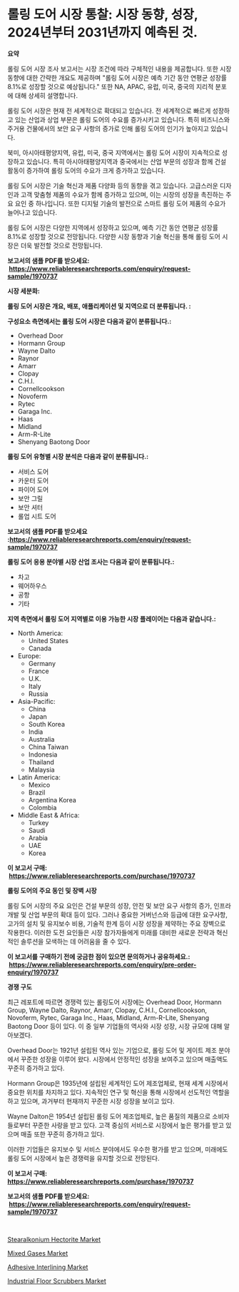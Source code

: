 <p><h1>롤링 도어 시장 통찰: 시장 동향, 성장, 2024년부터 2031년까지 예측된 것.</h1></p><p><strong>요약</strong></p>
<p><p>롤링 도어 시장 조사 보고서는 시장 조건에 따라 구체적인 내용을 제공합니다. 또한 시장 동향에 대한 간략한 개요도 제공하며 "롤링 도어 시장은 예측 기간 동안 연평균 성장률 8.1%로 성장할 것으로 예상됩니다." 또한 NA, APAC, 유럽, 미국, 중국의 지리적 분포에 대해 상세히 설명합니다.</p><p>롤링 도어 시장은 현재 전 세계적으로 확대되고 있습니다. 전 세계적으로 빠르게 성장하고 있는 산업과 상업 부문은 롤링 도어의 수요를 증가시키고 있습니다. 특히 비즈니스와 주거용 건물에서의 보안 요구 사항의 증가로 인해 롤링 도어의 인기가 높아지고 있습니다.</p><p>북미, 아시아태평양지역, 유럽, 미국, 중국 지역에서는 롤링 도어 시장이 지속적으로 성장하고 있습니다. 특히 아시아태평양지역과 중국에서는 산업 부문의 성장과 함께 건설 활동이 증가하여 롤링 도어의 수요가 크게 증가하고 있습니다.</p><p>롤링 도어 시장은 기술 혁신과 제품 다양화 등의 동향을 겪고 있습니다. 고급스러운 디자인과 고객 맞춤형 제품의 수요가 함께 증가하고 있으며, 이는 시장의 성장을 촉진하는 주요 요인 중 하나입니다. 또한 디지털 기술의 발전으로 스마트 롤링 도어 제품의 수요가 늘어나고 있습니다.</p><p>롤링 도어 시장은 다양한 지역에서 성장하고 있으며, 예측 기간 동안 연평균 성장률 8.1%로 성장할 것으로 전망됩니다. 다양한 시장 동향과 기술 혁신을 통해 롤링 도어 시장은 더욱 발전할 것으로 전망됩니다.</p></p>
<p><strong>보고서의 샘플 PDF를 받으세요: &nbsp;<a href="https://www.reliableresearchreports.com/enquiry/request-sample/1970737">https://www.reliableresearchreports.com/enquiry/request-sample/1970737</a></strong></p>
<p><strong>시장 세분화:</strong></p>
<p><strong> 롤링 도어 시장은 개요, 배포, 애플리케이션 및 지역으로 더 분류됩니다. :</strong></p>
<p><strong>구성요소 측면에서는 롤링 도어 시장은 다음과 같이 분류됩니다.:</strong></p>
<p><ul><li>Overhead Door</li><li>Hormann Group</li><li>Wayne Dalto</li><li>Raynor</li><li>Amarr</li><li>Clopay</li><li>C.H.I.</li><li>Cornellcookson</li><li>Novoferm</li><li>Rytec</li><li>Garaga Inc.</li><li>Haas</li><li>Midland</li><li>Arm-R-Lite</li><li>Shenyang Baotong Door</li></ul></p>
<p><strong> 롤링 도어 유형별 시장 분석은 다음과 같이 분류됩니다.:</strong></p>
<p><ul><li>서비스 도어</li><li>카운터 도어</li><li>파이어 도어</li><li>보안 그릴</li><li>보안 셔터</li><li>롤업 시트 도어</li></ul></p>
<p><strong>보고서의 샘플 PDF를 받으세요 :<a href="https://www.reliableresearchreports.com/enquiry/request-sample/1970737">https://www.reliableresearchreports.com/enquiry/request-sample/1970737</a></strong></p>
<p><strong> 롤링 도어 응용 분야별 시장 산업 조사는 다음과 같이 분류됩니다.:</strong></p>
<p><ul><li>차고</li><li>웨어하우스</li><li>공항</li><li>기타</li></ul></p>
<p><strong>지역 측면에서 롤링 도어 지역별로 이용 가능한 시장 플레이어는 다음과 같습니다.:</strong></p>
<p><ul>
    <li>
        North America:
        <ul>
            <li>United States</li>
            <li>Canada</li>
        </ul>
    </li>
    <li>
        Europe:
        <ul>
            <li>Germany</li>
            <li>France</li>
            <li>U.K.</li>
            <li>Italy</li>
            <li>Russia</li>
        </ul>
    </li>
    <li>
        Asia-Pacific:
        <ul>
            <li>China</li>
            <li>Japan</li>
            <li>South Korea</li>
            <li>India</li>
            <li>Australia</li>
            <li>China Taiwan</li>
            <li>Indonesia</li>
            <li>Thailand</li>
            <li>Malaysia</li>
        </ul>
    </li>
    <li>
        Latin America:
        <ul>
            <li>Mexico</li>
            <li>Brazil</li>
            <li>Argentina Korea</li>
            <li>Colombia</li>
        </ul>
    </li>
    <li>
        Middle East & Africa:
        <ul>
            <li>Turkey</li>
            <li>Saudi</li>
            <li>Arabia</li>
            <li>UAE</li>
            <li>Korea</li>
        </ul>
    </li>
    </ul></p>
<p><strong>이 보고서 구매: &nbsp;<a href="https://www.reliableresearchreports.com/purchase/1970737">https://www.reliableresearchreports.com/purchase/1970737</a></strong></p>
<p><strong>롤링 도어의 주요 동인 및 장벽 시장</strong></p>
<p><p>롤링 도어 시장의 주요 요인은 건설 부문의 성장, 안전 및 보안 요구 사항의 증가, 인프라 개발 및 산업 부문의 확대 등이 있다. 그러나 중요한 거버넌스와 등급에 대한 요구사항, 고가의 설치 및 유지보수 비용, 기술적 한계 등이 시장 성장을 제약하는 주요 장벽으로 작용한다. 이러한 도전 요인들은 시장 참가자들에게 미래를 대비한 새로운 전략과 혁신적인 솔루션을 모색하는 데 어려움을 줄 수 있다.</p></p>
<p><strong>이 보고서를 구매하기 전에 궁금한 점이 있으면 문의하거나 공유하세요.: &nbsp;<a href="https://www.reliableresearchreports.com/enquiry/pre-order-enquiry/1970737">https://www.reliableresearchreports.com/enquiry/pre-order-enquiry/1970737</a></strong></p>
<p><strong>경쟁 구도</strong></p>
<p><p>최근 레포트에 따르면 경쟁력 있는 롤링도어 시장에는 Overhead Door, Hormann Group, Wayne Dalto, Raynor, Amarr, Clopay, C.H.I., Cornellcookson, Novoferm, Rytec, Garaga Inc., Haas, Midland, Arm-R-Lite, Shenyang Baotong Door 등이 있다. 이 중 일부 기업들의 역사와 시장 성장, 시장 규모에 대해 알아보겠다.</p><p>Overhead Door는 1921년 설립된 역사 있는 기업으로, 롤링 도어 및 게이트 제조 분야에서 꾸준한 성장을 이루어 왔다. 시장에서 안정적인 성장을 보여주고 있으며 매출액도 꾸준히 증가하고 있다.</p><p>Hormann Group은 1935년에 설립된 세계적인 도어 제조업체로, 현재 세계 시장에서 중요한 위치를 차지하고 있다. 지속적인 연구 및 혁신을 통해 시장에서 선도적인 역할을 하고 있으며, 과거부터 현재까지 꾸준한 시장 성장을 보이고 있다.</p><p>Wayne Dalton은 1954년 설립된 롤링 도어 제조업체로, 높은 품질의 제품으로 소비자들로부터 꾸준한 사랑을 받고 있다. 고객 중심의 서비스로 시장에서 높은 평가를 받고 있으며 매출 또한 꾸준히 증가하고 있다.</p><p>이러한 기업들은 유지보수 및 서비스 분야에서도 우수한 평가를 받고 있으며, 미래에도 롤링 도어 시장에서 높은 경쟁력을 유지할 것으로 전망된다.</p></p>
<p><strong>이 보고서 구매: &nbsp; <a href="https://www.reliableresearchreports.com/purchase/1970737">https://www.reliableresearchreports.com/purchase/1970737</a></strong></p>
<p><strong>보고서의 샘플 PDF를 받으세요: &nbsp;<a href="https://www.reliableresearchreports.com/enquiry/request-sample/1970737">https://www.reliableresearchreports.com/enquiry/request-sample/1970737</a></strong><strong></strong></p>
<p>&nbsp;</p>
<p><p><a href="https://valiant-lunge-8fe.notion.site/Stearalkonium-Hectorite-Market-Dynamics-2024-2031-Also-about-Its-Market-Trends-Projections-and-Op-82c8b8d05ebe4a2cb4809ee9b61d31ec">Stearalkonium Hectorite Market</a></p><p><a href="https://picayune-night-cbd.notion.site/Mixed-Gases-Market-Size-Share-Trends-Analysis-Report-By-Application-Regional-Outlook-Competitiv-8401a7156c03438d94141ec4c4edcab5">Mixed Gases Market</a></p><p><a href="https://artistic-helicopter-ca9.notion.site/Adhesive-Interlining-Market-Size-Share-Trends-Analysis-Report-By-Material-By-Type-By-End-user--9a72daf5456f4e0eb978337dfb4debc7">Adhesive Interlining Market</a></p><p><a href="https://view.publitas.com/reportprime-1/global-industrial-floor-scrubbers-market-size-and-market-trends-insights-and-projections-from-2024-to-2031/">Industrial Floor Scrubbers Market</a></p></p>